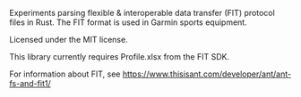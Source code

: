 Experiments parsing flexible & interoperable data transfer (FIT) protocol files
in Rust. The FIT format is used in Garmin sports equipment.

Licensed under the MIT license.

This library currently requires Profile.xlsx from the FIT SDK.

For information about FIT, see
https://www.thisisant.com/developer/ant/ant-fs-and-fit1/
